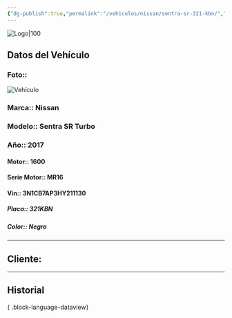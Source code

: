 ```yaml
---
{"dg-publish":true,"permalink":"/vehiculos/nissan/sentra-sr-321-kbn/","created":"","updated":""}
---
```


![Logo|100](http://drive.google.com/uc?export=view&id=137fl3TIZ0-PU8b-Pt0bsjclwHub_u78G)

## Datos del Vehículo 
### Foto:: 
![Vehículo](http://drive.google.com/uc?export=view&id=19RoZGPMV0SVRNXTK_n8GY9J_fE3WiLyV)

### Marca:: Nissan
### Modelo:: Sentra SR Turbo
### Año:: 2017
#### Motor:: 1600
#### Serie Motor:: MR16
#### Vin:: 3N1CB7AP3HY211130
##### Placa:: 321KBN
##### Color:: Negro
---

## Cliente:

---

## Historial


{ .block-language-dataview} 